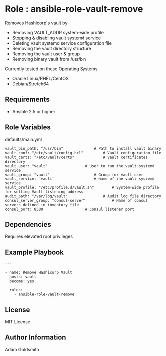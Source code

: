 Role : ansible-role-vault-remove
================================

Removes Hashicorp's vault by
* Removing VAULT_ADDR system-wide profile
* Stopping & disabling vault systemd service
* Deleting vault systemd service configuration file
* Removing the vault directory structure
* Removing the vault user & group
* Removing binary vault from /usr/bin

Currently tested on these Operating Systems
* Oracle Linux/RHEL/CentOS
* Debian/Stretch64

Requirements
------------

* Ansible 2.5 or higher

Role Variables
--------------

defaults/main.yml
```
vault_bin_path: "/usr/bin"				# Path to install vault binary
vault_conf: "/etc/vault/config.hcl"			# Vault configuration file
vault_certs: "/etc/vault/certs"				# Vault certificates directory
vault_user: "vault"					# User to run the vault systemd service
vault_group: "vault"					# Group for vault user
vault_service: "vault"					# Name of the vault systemd service
vault_profile: "/etc/profile.d/vault.sh"		# System-wide profile for setting Vault listening address
audit_path: "/var/log/vault"				# Audit log file directory
consul_server_group: "consul-server"			# Name of consul servers defined in inventory file
consul_port: 8500					# Consul listener port
```

Dependencies
------------

Requires elevated root privileges

Example Playbook
----------------

```
---

- name: Remove Hashicorp Vault
  hosts: vault
  become: yes

  roles:
    - ansible-role-vault-remove
```

License
-------

MIT License

Author Information
------------------

Adam Goldsmith

